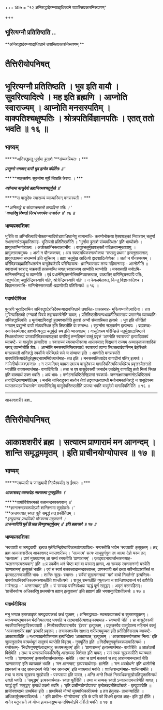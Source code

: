 +++
title = "१२ अनिरुद्धादेरग्न्याद्यधिष्ठाने उपास्तिप्रकारनिरूपणम्"

+++


## भूरित्यग्नौ प्रतितिष्ठति ..

**अनिरुद्धादेरग्न्याद्यधिष्ठाने उपास्तिप्रकारनिरूपणम् **

# **तैत्तिरीयोपनिषत्**

# **भूरित्यग्नौ प्रतितिष्ठति । भुव इति वायौ । सुवरित्यादित्ये । मह इति ब्रह्मणि । आप्नोति स्वाराज्यम् । आप्नोति मनसस्पतिम् । वाक्पतिश्चक्षुष्पतिः । श्रोत्रपतिर्विज्ञानपतिः । एतत् ततो भवति ॥ १६ ॥**

## **भाष्यम्**

***'**अनिरुद्धस्तु भूर्नामा हुताशे '**संव्यवस्थितः । ***

***प्रद्युम्नो भगवान् वायौ भुव इत्येव कीर्तितः ॥ '***

***'**सङ्कर्षणः सुवर्नामा सूर्ये तिष्ठति केशवः । ***

***महोनामा वासुदेवो ब्रह्मणिस्थश्चतुर्मुखे ॥'***

***'**स वासुदेवः स्वाराज्यं व्याप्यास्मिन् मनसस्पतौ । ***

***अनिरुद्धे च संव्याप्तस्ततो वागादिनां पतिः । '  
'**वागादिषु स्थितो नित्यं भवत्येव जनार्दनः ॥' १६ ॥***

### **भाष्यप्रकाशिका**

भूरिति वा अग्निरित्यादिनोक्ताग्न्यादिषोडशाधिष्ठानेषु सामानाधि- करण्येनोक्त्या ऐक्यशङ्कां निवारयन् चतुर्णां स्थानान्तरेऽप्युपास्तिमाह- भूरित्यग्रौ प्रतितिष्ठतीति । 'भूर्नामा हुताशे संव्यवस्थितः' इति भाष्योक्तेः ।  
प्रागुक्ताग्निर्गार्हपत्यः । अत्रोक्ताग्निस्त्वाहवनीयः । वायुश्चतुर्मुखपङ्क्तौ पठितत्वान्मुख्यवायुः । प्रागुक्तस्त्वमुख्यः । अतो न पौनरुक्त्यम् । अत्र स्पष्टमधिकरणत्वोक्त्या ‘सप्तसु प्रथमा' इत्यनुशासनात् प्रागुक्तप्रथमा सप्तम्यर्थ इति सूचितम् । ब्रह्मा चतुर्मुख आदित्यो द्वादशादित्येष्वेकः । अतो न पौनरुक्त्यम् । परिच्छिन्नब्रह्मादिस्थितत्वेन वासुदेवादेरपि परिच्छिन्नत्व- भ्रमनिवारणाय तस्य महिमानमाह - आप्नोतीति ॥ स्वाराज्यं स्वराट् चक्रवर्ती तत्सम्बन्धि जगत् स्वाराज्यम् आप्नोति व्याप्नोति । मनसस्पतिं मनोऽभि- मानिनमनिरुद्धं च व्याप्नोति । एवं प्रधानेन्द्रियमनोभिमानिव्याप्तत्वात्, वाक्पतिर् वागिन्द्रियस्यापि पतिः, चक्षुष्पतिश् चक्षुरिन्द्रियस्यापि पतिः, श्रोत्रेन्द्रियस्यापि पतिः । न केवलमेतावत्, किन्तु विज्ञानपतिश्च । विज्ञानतत्त्वाभि- मानिनोस्सरस्वती-ब्रह्मणोरपि पतिरित्यर्थः ॥ १६ ॥

### **पदार्थदीपिका**

पुनरपि भूरादिनामिन अनिरुद्धादेरधिदैवमन्यादावधिष्ठाने उपास्ति- प्रकारमाह- भूरित्यग्नावित्यादिना । तत्र भूरित्यादिशब्दो ऽग्न्यादौ विषये तद्वाचकत्वेनेति यावत् । प्रतितिष्ठतीत्यन्यथाप्रतीतिवारणाय प्रमाणनैव व्याख्याति- अनिरुद्धस्त्विति ॥ भूर्नामाऽनिरुद्धो हुतमश्नातीति हुताशे अग्नौ संव्यवस्थित इत्यर्थः । भुव इति कीर्तितो भगवान् प्रद्युम्नो वायौ संव्यवस्थित इति तिष्ठतीति वा सम्बन्धः । सुवर्नामा सङ्कर्षण इत्यन्वयः । ब्रह्मशब्द- स्यानेकार्थत्वाद् ब्रह्मणीत्यनूद्य चतुर्मुखे स्थ इति व्याख्यातम् । वासुदेवस्य परिच्छिन्ने चतुर्मुखाद्यधिष्ठाने स्थितत्वोक्त्या प्राप्तपरिच्छिन्नत्वशङ्कां वारयितुं तन्महिमानं वक्तुं प्रवृत्तं ‘आप्नोति स्वाराज्यं' इत्यादिवाक्यं व्याचष्टे- स वासुदेव इत्यादिना ॥ स्वाराज्यं स्वस्याधीनतया आसमन्ताद् विद्यमानं राज्यम् अव्याकृताकाशादिकं जगद् व्याप्नोतीति शेषः । आप्नोति मनसस्पतिमित्यस्यार्थः स्वाराज्यं व्याप्य स्थितत्वादेवास्मिन् देहस्थिते मनसस्पतौ अनिरुद्धे स्वकीये परिच्छिन्ने रूपे च संव्याप्त इति । आप्नोति मनसस्पतिं वाक्पतिरित्यादेर्हेतुहेतुमद्भावमभिप्रेत्यार्थमाह- तत इति । मनसस्पतित्वादेव वागादीनां पतिर् इत्यर्थः । नामिदीर्घाभावश्छान्दसः । न राजादिवद् बाह्यत एवास्य वासुदेवस्य वागादिपतित्वमित्यभिप्रेत्य प्रवृत्तस्यैतत्ततो भवतीति वाक्यस्यार्थमाह- वागादिष्विति । तथा च एष वासुदेवरूपी जनार्दन एतदेतेषु वागादिषु ततो नित्यं स्थित इति वाक्यार्थ उक्त भवति । अयं भावः । मनोऽनाधिष्ठितेन्द्रियाणां स्वकार्य- जननाक्षमत्वान्मनोऽधिष्ठितत्वं तावदिन्द्रियाणामपेक्षितम् । मनसि चानिरुद्धस्य सत्त्वेन तेषां तद्व्याप्तत्वप्राप्तौ मनोनामकानिरुद्धे च वासुदेवस्य व्याप्ततयाऽवस्थितत्वेन वागादीन्द्रियेषु वासुदेवस्तिष्ठतीति प्राप्त्या भवति वासुदेवो वागादिपतिरिति ॥ १६ ॥

------------------------------------------------------------------------

आकाशशरीरं ब्रह्म..

# **तैत्तिरीयोपनिषत्**

# **आकाशशरीरं ब्रह्म । सत्यात्म प्राणारामं मन आनन्दम् । शान्ति समृद्धममृतम् । इति प्राचीनयोग्योपास्व ॥ १७ ॥**

## **भाष्यम्**

***'**स्वव्यापी च जगद्व्यापी नित्यैश्वर्यात् स ईश्वरः ॥ ***

***आकाशवद् व्याप्तदेहः सत्यात्मा गुणपूर्तितः ।'***

***‘**वायोर्विशेषरमको बलानन्दस्वरूपवान् ॥'  
'**ज्ञानानन्दस्वरूपोऽसौ शान्तिनामा सुखोन्नतेः ।'  
‘**अन्तगत्वात् स्वतः पूर्तेः समृद्धं तत् प्रकीर्तितम् ।  
**इत्युपास्व प्राथमिको योग्यस्त्वं मदुपासने ।  
**प्राधन्यादिति पूर्वं हि प्राह विष्णुश्चतुर्मुखम् ॥' इति ब्रह्मसारे ॥ १७ ॥***

### **भाष्यप्रकाशिका**

‘स्वव्यापी च जगद्व्यापी' इत्यत्र एतेष्विन्द्रियेष्वाविष्टस्वांशव्यापित्व- मप्यस्तीति भावेन ‘स्वव्यापी' इत्युक्तम् । तद् ब्रह्म आकाशशरीरम् आकाशवद् व्याप्तशरीरम् । ‘सत्यात्म’ सत्यः साधुपूर्णगुण एव आत्मा देहो यस्य तत् ‘सत्यात्म’ । प्राणं मुख्यप्राणम् आ सम्यं रमयतीति ‘प्राणारामम्' । एतद्घटनायार्थान्तरमप्याह- ‘बलानन्दस्वरूपवान्' इति ॥ प्र प्रकर्षेण अनं चेष्टा बलं वा यस्मात् प्राणम्, आ सम्यक् रमणमानन्दो यस्येति ‘प्राणारामम्’ इत्युक्तं भवति । एवं च स्वयं बलवत्त्वादानन्दवत्त्वाच्च, प्राणस्यापि बलं दत्त्वा सर्वेभ्योऽपराजितं च कृत्वाऽऽनन्दयतीति भावः । शान्तिः सुख- स्यान्तः । सर्वेषां सुखगणनायां 'यतो वाचो निवर्तन्ते' इत्यन्तिम- वाक्योक्तनिरवधिकत्वमस्यास्तीति शान्तीत्यर्थः । शत्रून् शमयतीति व्युत्पत्त्या च शान्तिशब्दवाच्यं परं ब्रह्मैवेति भावेनाऽह - ' अन्तगत्वात्' इति ॥ सं सम्यक् परनिरपेक्षया ऋद्धं पूर्णं समृद्धम् । अमृतं मरणरहितम्। ‘प्राचीनयोग्य अधिकारिषु प्रथमयोग्य ब्रह्मन् इत्युपास्व' इति ब्रह्माणं प्रति भगवानुपदिशतीत्यर्थः ॥ १७ ॥

### **पदार्थदीपिका**

ननु भगवत इतरत्रादृष्टं जगद्व्यापकत्वं कथं युक्तम् । अनिरुद्धाख्य- स्वरूपव्याप्तत्वं च सुतरामयुक्तम् । व्याप्यव्याप्तृभावस्य भेदनियतत्वाद् भगवति च तदभावादित्याशङ्कायामाह - स्वव्यापी चेति । सः वासुदेवरूपी स्वकीयानिरुद्धादिरूपव्यापी । नित्यैश्वर्योपपादनायैव 'ईश्वर' इत्युक्तम् । प्रकृतस्यैव वासुदेवस्य महिमानं वक्तुं 'आकाशशरीरं ब्रह्म' इत्यादि प्रवृत्तम् । तत्राकाशस्यैव साक्षात् शरीरत्वमुच्यत इति प्रतीतिनिरासाय व्याचष्टे- आकाशवदिति ॥ मध्यमपदलोपीसमास इत्यभिप्रेत्य 'आकाशवत् 'इत्युक्तम् । ‘आकाशवत्सर्वगतश्च नित्यः' इति श्रुत्यनुसारेण वत्यर्थभूतं सादृश्यं व्याप्तेति विवृतम् - गुणपूर्तित इति ॥ निर्दोषगुणपूर्णस्वरूपत्वादित्यर्थः । यथोक्तम्- ‘निर्दोषगुणपूर्णत्वाद्यमाहुः सत्यमच्युतम्' इति । ‘प्राणारामम्' इत्यस्यार्थमाह- वायोरिति ॥ आङोऽर्थो विशेषेति । तथा च प्राणस्याधिकारिवर्गेषु आसम्यक् विशेषत इति यावत् । रामं रमकं सुखकारीति व्याख्यातं भवति । ‘प्राणारामम्’ इत्यस्यैवार्थान्तरमाह- बलेति । तथा च प्राणं बलरूपं च तद् आराममानन्दरूपं चेति ‘प्राणारामम्' इति व्याख्यातं भवति । ‘मन आनन्दम्' इत्यस्यार्थमाह- ज्ञानेति ॥ 'मन अवबोधने' इति धातोर्मनो ज्ञानरूपं च तद् आनन्दरूपं चेति 'मन आनन्दम्' इति व्याख्यातं भवति । शान्तिशब्दार्थमाह- शान्तिनामेति । तथा च शस्य सुखस्य सुखोन्नति - परम्पराया इति यावत् । अन्ति अन्ते स्थितं निरवधिकसुखोन्नतियुक्तमित्यर्थ उक्तो भवति । ‘समृद्धम्’ इत्यस्यार्थमाह- स्वतः पूर्तेरिति । तथा च सम्यक् स्वतो ऽन्यप्रसादमन्तरेणेति यावत् । ऋद्धं पूर्णं 'समृद्धम्' इत्यर्थ उक्तो भवति । 'इति प्राचीनयोग्योपास्व' इत्येतदप्रतीतेर्व्याचष्टे - इत्युपास्वेति ॥ प्राचीनशब्दार्थः प्राथमिक इति । प्राथमिको योग्यो मुख्याधिकारीत्यर्थः ॥ तत्र हेतुमाह- प्राधान्यादिति ॥
अधिकार्युत्तमत्वादित्यर्थः । ' इति प्राचीन- योग्योपास्व' इति कं प्रति को विधत्ते इत्यत आह- इति पूर्वं हीति । अनेन मदुपासने त्वं योग्य इत्यस्मद्युष्मच्छन्दविषयोऽपि दर्शितो भवति ॥ १७ ॥


